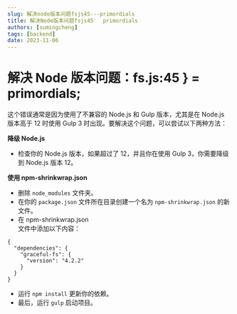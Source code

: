 ```yaml
---
slug: 解决node版本问题fsjs45---primordials
title: 解决Node版本问题fsjs45   primordials
authors: [sumingcheng]
tags: [backend]
date: 2023-11-06
---
```


# 解决 Node 版本问题：fs.js:45 } = primordials;

这个错误通常是因为使用了不兼容的 Node.js 和 Gulp 版本，尤其是在 Node.js 版本高于 12 时使用 Gulp 3 时出现。要解决这个问题，可以尝试以下两种方法：

**降级 Node.js**

- 检查你的 Node.js 版本，如果超过了 12，并且你在使用 Gulp 3，你需要降级到 Node.js 版本 12。

**使用 npm-shrinkwrap.json**

- 删除 `node_modules` 文件夹。
- 在你的 `package.json` 文件所在目录创建一个名为 `npm-shrinkwrap.json` 的新文件。
- 在 npm-shrinkwrap.json  
   文件中添加以下内容：

```
{
  "dependencies": {
    "graceful-fs": {
      "version": "4.2.2"
    }
  }
}
```

- 运行 `npm install` 更新你的依赖。
- 最后，运行 `gulp` 启动项目。
